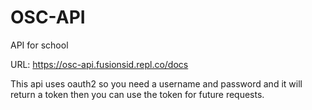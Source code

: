 # OSC-API
API for school

URL: https://osc-api.fusionsid.repl.co/docs

This api uses oauth2 so you need a username and password and it will return a token then you can use the token for future requests.  
